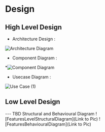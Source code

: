 
# Design

## High Level Design 

* Architecture Design :


![Architecture Diagram](https://user-images.githubusercontent.com/67497698/114386243-96b52200-9bae-11eb-96a1-b705d9bfa46d.png)


* Component Diagram :


*![Component Diagram](https://user-images.githubusercontent.com/67497698/114390667-2d381200-9bb4-11eb-9703-df97edc782c7.png)



* Usecase Diagram :

![Use Case (1)](https://user-images.githubusercontent.com/67497698/114451496-ef0f1280-9bf4-11eb-9af1-529350fff2cd.png)





## Low Level Design 

--- TBD Structural and Behavioural Diagram
![FeaturesLevelStructuralDiagram](Link to Pic)
![FeaturesBehaviouralDiagram](Link to Pic)
